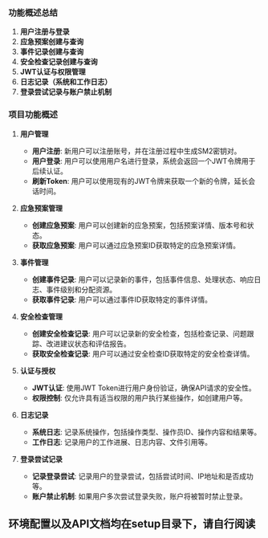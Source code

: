 ### 功能概述总结

1. **用户注册与登录**
2. **应急预案创建与查询**
3. **事件记录创建与查询**
4. **安全检查记录创建与查询**
5. **JWT认证与权限管理**
6. **日志记录（系统和工作日志）**
7. **登录尝试记录与账户禁止机制**


### 项目功能概述

1. **用户管理**
   - **用户注册**: 新用户可以注册账号，并在注册过程中生成SM2密钥对。
   - **用户登录**: 用户可以使用用户名进行登录，系统会返回一个JWT令牌用于后续认证。
   - **刷新Token**: 用户可以使用现有的JWT令牌来获取一个新的令牌，延长会话时间。

2. **应急预案管理**
   - **创建应急预案**: 用户可以创建新的应急预案，包括预案详情、版本号和状态。
   - **获取应急预案**: 用户可以通过应急预案ID获取特定的应急预案详情。

3. **事件管理**
   - **创建事件记录**: 用户可以记录新的事件，包括事件信息、处理状态、响应日志、事件级别和分配资源。
   - **获取事件记录**: 用户可以通过事件ID获取特定的事件详情。

4. **安全检查管理**
   - **创建安全检查记录**: 用户可以记录新的安全检查，包括检查记录、问题跟踪、改进建议状态和评估报告。
   - **获取安全检查记录**: 用户可以通过安全检查ID获取特定的安全检查详情。

5. **认证与授权**
   - **JWT认证**: 使用JWT Token进行用户身份验证，确保API请求的安全性。
   - **权限控制**: 仅允许具有适当权限的用户执行某些操作，如创建用户等。

6. **日志记录**
   - **系统日志**: 记录系统操作，包括操作类型、操作员ID、操作内容和结果等。
   - **工作日志**: 记录用户的工作进展、日志内容、文件引用等。

7. **登录尝试记录**
   - **记录登录尝试**: 记录用户的登录尝试，包括尝试时间、IP地址和是否成功等。
   - **账户禁止机制**: 如果用户多次尝试登录失败，账户将被暂时禁止登录。


## 环境配置以及API文档均在setup目录下，请自行阅读
